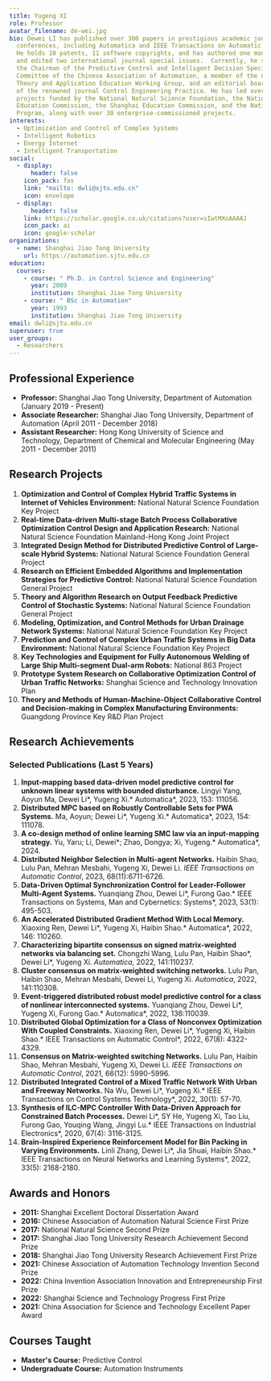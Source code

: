 ```yaml
---
title: Yugeng XI
role: Professor
avatar_filename: de-wei.jpg
bio: Dewei LI has published over 300 papers in prestigious academic journals and
  conferences, including Automatica and IEEE Transactions on Automatic Control.
  He holds 10 patents, 11 software copyrights, and has authored one monograph
  and edited two international journal special issues.  Currently, he serves as
  the Chairman of the Predictive Control and Intelligent Decision Special
  Committee of the Chinese Association of Automation, a member of the Control
  Theory and Application Education Working Group, and an editorial board member
  of the renowned journal Control Engineering Practice. He has led over 20
  projects funded by the National Natural Science Foundation, the National
  Education Commission, the Shanghai Education Commission, and the National 863
  Program, along with over 30 enterprise-commissioned projects.
interests:
  - Optimization and Control of Complex Systems
  - Intelligent Robotics
  - Energy Internet
  - Intelligent Transportation
social:
  - display:
      header: false
    icon_pack: fas
    link: "mailto: dwli@sjtu.edu.cn"
    icon: envelope
  - display:
      header: false
    link: https://scholar.google.co.uk/citations?user=sIwtMXoAAAAJ
    icon_pack: ai
    icon: google-scholar
organizations:
  - name: Shanghai Jiao Tong University
    url: https://automation.sjtu.edu.cn
education:
  courses:
    - course: " Ph.D. in Control Science and Engineering"
      year: 2009
      institution: Shanghai Jiao Tong University
    - course: " BSc in Automation"
      year: 1993
      institution: Shanghai Jiao Tong University
email: dwli@sjtu.edu.cn
superuser: true
user_groups:
  - Researchers
---
```

## Professional Experience

* **Professor:** Shanghai Jiao Tong University, Department of Automation (January 2019 - Present)
* **Associate Researcher:** Shanghai Jiao Tong University, Department of Automation (April 2011 - December 2018)
* **Assistant Researcher:** Hong Kong University of Science and Technology, Department of Chemical and Molecular Engineering (May 2011 - December 2011)



## Research Projects

1. **Optimization and Control of Complex Hybrid Traffic Systems in Internet of Vehicles Environment:** National Natural Science Foundation Key Project
2. **Real-time Data-driven Multi-stage Batch Process Collaborative Optimization Control Design and Application Research:** National Natural Science Foundation Mainland-Hong Kong Joint Project
3. **Integrated Design Method for Distributed Predictive Control of Large-scale Hybrid Systems:** National Natural Science Foundation General Project
4. **Research on Efficient Embedded Algorithms and Implementation Strategies for Predictive Control:** National Natural Science Foundation General Project
5. **Theory and Algorithm Research on Output Feedback Predictive Control of Stochastic Systems:** National Natural Science Foundation General Project
6. **Modeling, Optimization, and Control Methods for Urban Drainage Network Systems:** National Natural Science Foundation Key Project
7. **Prediction and Control of Complex Urban Traffic Systems in Big Data Environment:** National Natural Science Foundation Key Project
8. **Key Technologies and Equipment for Fully Autonomous Welding of Large Ship Multi-segment Dual-arm Robots:** National 863 Project
9. **Prototype System Research on Collaborative Optimization Control of Urban Traffic Networks:** Shanghai Science and Technology Innovation Plan
10. **Theory and Methods of Human-Machine-Object Collaborative Control and Decision-making in Complex Manufacturing Environments:** Guangdong Province Key R&D Plan Project

## Research Achievements

### Selected Publications (Last 5 Years)

1. **Input-mapping based data-driven model predictive control for unknown linear systems with bounded disturbance.** Lingyi Yang, Aoyun Ma, Dewei Li*, Yugeng Xi.* Automatica*, 2023, 153: 111056.
2. **Distributed MPC based on Robustly Controllable Sets for PWA Systems.** Ma, Aoyun; Dewei Li*, Yugeng Xi.* Automatica*, 2023, 154: 111078.
3. **A co-design method of online learning SMC law via an input-mapping strategy.** Yu, Yaru; Li, Dewei*; Zhao, Dongya; Xi, Yugeng.* Automatica*, 2024.
4. **Distributed Neighbor Selection in Multi-agent Networks.** Haibin Shao, Lulu Pan, Mehran Mesbahi, Yugeng Xi, Dewei Li. *IEEE Transactions on Automatic Control*, 2023, 68(11):6711-6726.
5. **Data-Driven Optimal Synchronization Control for Leader-Follower Multi-Agent Systems.** Yuanqiang Zhou, Dewei Li*, Furong Gao.* IEEE Transactions on Systems, Man and Cybernetics: Systems*, 2023, 53(1): 495-503.
6. **An Accelerated Distributed Gradient Method With Local Memory.** Xiaoxing Ren, Dewei Li*, Yugeng Xi, Haibin Shao.* Automatica*, 2022, 146: 110260.
7. **Characterizing bipartite consensus on signed matrix-weighted networks via balancing set.** Chongzhi Wang, Lulu Pan, Haibin Shao\*, Dewei Li\*, Yugeng Xi. *Automatica*, 2022, 141:110237.
8. **Cluster consensus on matrix-weighted switching networks.** Lulu Pan, Haibin Shao, Mehran Mesbahi, Dewei Li, Yugeng Xi. *Automatica*, 2022, 141:110308.
9. **Event-triggered distributed robust model predictive control for a class of nonlinear interconnected systems.** Yuanqiang Zhou, Dewei Li*, Yugeng Xi, Furong Gao.* Automatica*, 2022, 136:110039.
10. **Distributed Global Optimization for a Class of Nonconvex Optimization With Coupled Constraints.** Xiaoxing Ren, Dewei Li*, Yugeng Xi, Haibin Shao.* IEEE Transactions on Automatic Control*, 2022, 67(8): 4322-4329.
11. **Consensus on Matrix-weighted switching Networks.** Lulu Pan, Haibin Shao, Mehran Mesbahi, Yugeng Xi, Dewei Li. *IEEE Transactions on Automatic Control*, 2021, 66(12): 5990-5996.
12. **Distributed Integrated Control of a Mixed Traffic Network With Urban and Freeway Networks.** Na Wu, Dewei Li*, Yugeng Xi.* IEEE Transactions on Control Systems Technology*, 2022, 30(1): 57-70.
13. **Synthesis of ILC-MPC Controller With Data-Driven Approach for Constrained Batch Processes.** Dewei Li*, SY He, Yugeng Xi, Tao Liu, Furong Gao, Youqing Wang, Jingyi Lu.* IEEE Transactions on Industrial Electronics*, 2020, 67(4): 3116-3125.
14. **Brain-Inspired Experience Reinforcement Model for Bin Packing in Varying Environments.** Linli Zhang, Dewei Li*, Jia Shuai, Haibin Shao.* IEEE Transactions on Neural Networks and Learning Systems*, 2022, 33(5): 2168-2180.

## Awards and Honors

* **2011:** Shanghai Excellent Doctoral Dissertation Award
* **2016:** Chinese Association of Automation Natural Science First Prize
* **2017:** National Natural Science Second Prize
* **2017:** Shanghai Jiao Tong University Research Achievement Second Prize
* **2018:** Shanghai Jiao Tong University Research Achievement First Prize
* **2021:** Chinese Association of Automation Technology Invention Second Prize
* **2022:** China Invention Association Innovation and Entrepreneurship First Prize
* **2022:** Shanghai Science and Technology Progress First Prize
* **2021:** China Association for Science and Technology Excellent Paper Award

## Courses Taught

* **Master's Course:** Predictive Control
* **Undergraduate Course:** Automation Instruments
